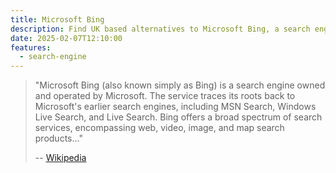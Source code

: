 ```yaml
---
title: Microsoft Bing
description: Find UK based alternatives to Microsoft Bing, a search engine owned and operated by Microsoft.
date: 2025-02-07T12:10:00
features:
  - search-engine
---
```

> "Microsoft Bing (also known simply as Bing) is a search engine owned and operated by Microsoft. The service traces its roots back to Microsoft's earlier search engines, including MSN Search, Windows Live Search, and Live Search. Bing offers a broad spectrum of search services, encompassing web, video, image, and map search products..."
>
> -- [Wikipedia](https://en.wikipedia.org/wiki/Microsoft_Bing)